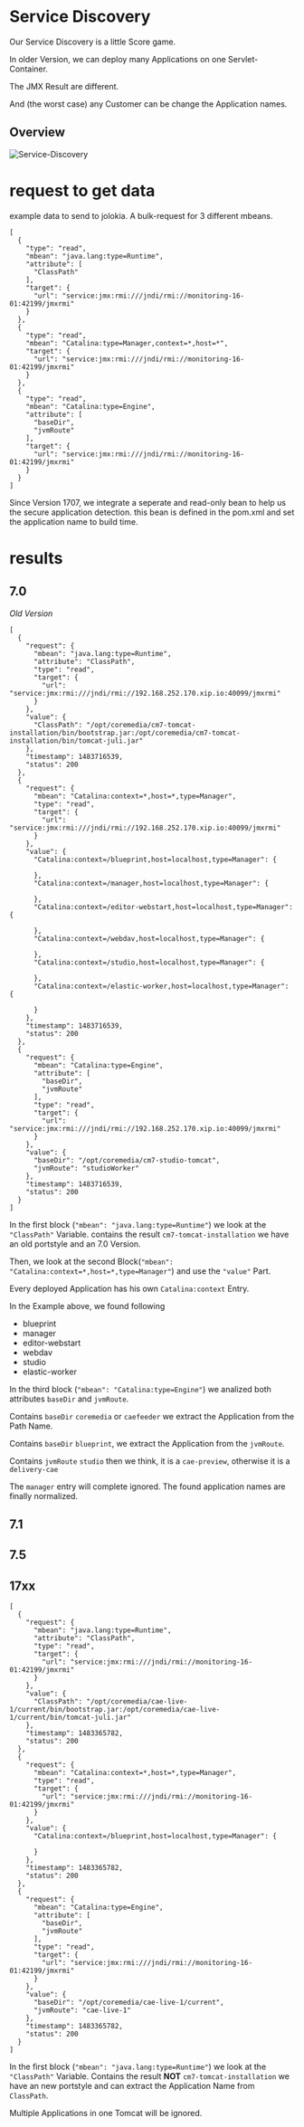 
# Service Discovery

Our Service Discovery is a little Score game.

In older Version, we can deploy many Applications on one Servlet-Container.

The JMX Result are different.

And (the worst case) any Customer can be change the Application names.

## Overview
![Service-Discovery](assets/service-discovery.png)


# request to get data

example data to send to jolokia. A bulk-request for 3 different mbeans.

```
[
  {
    "type": "read",
    "mbean": "java.lang:type=Runtime",
    "attribute": [
      "ClassPath"
    ],
    "target": {
      "url": "service:jmx:rmi:///jndi/rmi://monitoring-16-01:42199/jmxrmi"
    }
  },
  {
    "type": "read",
    "mbean": "Catalina:type=Manager,context=*,host=*",
    "target": {
      "url": "service:jmx:rmi:///jndi/rmi://monitoring-16-01:42199/jmxrmi"
    }
  },
  {
    "type": "read",
    "mbean": "Catalina:type=Engine",
    "attribute": [
      "baseDir",
      "jvmRoute"
    ],
    "target": {
      "url": "service:jmx:rmi:///jndi/rmi://monitoring-16-01:42199/jmxrmi"
    }
  }
]
```

Since Version 1707, we integrate a seperate and read-only bean to help us the secure application detection.
this bean is defined in the pom.xml and set the application name to build time.



# results

## 7.0

*Old Version*

```
[
  {
    "request": {
      "mbean": "java.lang:type=Runtime",
      "attribute": "ClassPath",
      "type": "read",
      "target": {
        "url": "service:jmx:rmi:///jndi/rmi://192.168.252.170.xip.io:40099/jmxrmi"
      }
    },
    "value": {
      "ClassPath": "/opt/coremedia/cm7-tomcat-installation/bin/bootstrap.jar:/opt/coremedia/cm7-tomcat-installation/bin/tomcat-juli.jar"
    },
    "timestamp": 1483716539,
    "status": 200
  },
  {
    "request": {
      "mbean": "Catalina:context=*,host=*,type=Manager",
      "type": "read",
      "target": {
        "url": "service:jmx:rmi:///jndi/rmi://192.168.252.170.xip.io:40099/jmxrmi"
      }
    },
    "value": {
      "Catalina:context=/blueprint,host=localhost,type=Manager": {

      },
      "Catalina:context=/manager,host=localhost,type=Manager": {

      },
      "Catalina:context=/editor-webstart,host=localhost,type=Manager": {

      },
      "Catalina:context=/webdav,host=localhost,type=Manager": {

      },
      "Catalina:context=/studio,host=localhost,type=Manager": {

      },
      "Catalina:context=/elastic-worker,host=localhost,type=Manager": {

      }
    },
    "timestamp": 1483716539,
    "status": 200
  },
  {
    "request": {
      "mbean": "Catalina:type=Engine",
      "attribute": [
        "baseDir",
        "jvmRoute"
      ],
      "type": "read",
      "target": {
        "url": "service:jmx:rmi:///jndi/rmi://192.168.252.170.xip.io:40099/jmxrmi"
      }
    },
    "value": {
      "baseDir": "/opt/coremedia/cm7-studio-tomcat",
      "jvmRoute": "studioWorker"
    },
    "timestamp": 1483716539,
    "status": 200
  }
]
```
In the first block (```"mbean": "java.lang:type=Runtime"```) we look at the ```"ClassPath"``` Variable.
contains the result ```cm7-tomcat-installation``` we have an old portstyle and an 7.0 Version.

Then, we look at the second Block(```"mbean": "Catalina:context=*,host=*,type=Manager"```) and use the ```"value"``` Part.

Every deployed Application has his own ```Catalina:context``` Entry.

In the Example above, we found following

- blueprint
- manager
- editor-webstart
- webdav
- studio
- elastic-worker

In the third block (```"mbean": "Catalina:type=Engine"```) we analized both attributes ```baseDir``` and ```jvmRoute```.

Contains ```baseDir``` ```coremedia``` or ```caefeeder``` we extract the Application from the Path Name.

Contains ```baseDir``` ```blueprint```, we extract the Application from the ```jvmRoute```.

Contains ```jvmRoute``` ```studio``` then we think, it is a ```cae-preview```, otherwise it is a ```delivery-cae```

The ```manager``` entry will complete ignored.
The found application names are finally normalized.




## 7.1

## 7.5

## 17xx

```
[
  {
    "request": {
      "mbean": "java.lang:type=Runtime",
      "attribute": "ClassPath",
      "type": "read",
      "target": {
        "url": "service:jmx:rmi:///jndi/rmi://monitoring-16-01:42199/jmxrmi"
      }
    },
    "value": {
      "ClassPath": "/opt/coremedia/cae-live-1/current/bin/bootstrap.jar:/opt/coremedia/cae-live-1/current/bin/tomcat-juli.jar"
    },
    "timestamp": 1483365782,
    "status": 200
  },
  {
    "request": {
      "mbean": "Catalina:context=*,host=*,type=Manager",
      "type": "read",
      "target": {
        "url": "service:jmx:rmi:///jndi/rmi://monitoring-16-01:42199/jmxrmi"
      }
    },
    "value": {
      "Catalina:context=/blueprint,host=localhost,type=Manager": {

      }
    },
    "timestamp": 1483365782,
    "status": 200
  },
  {
    "request": {
      "mbean": "Catalina:type=Engine",
      "attribute": [
        "baseDir",
        "jvmRoute"
      ],
      "type": "read",
      "target": {
        "url": "service:jmx:rmi:///jndi/rmi://monitoring-16-01:42199/jmxrmi"
      }
    },
    "value": {
      "baseDir": "/opt/coremedia/cae-live-1/current",
      "jvmRoute": "cae-live-1"
    },
    "timestamp": 1483365782,
    "status": 200
  }
]

```

In the first block (```"mbean": "java.lang:type=Runtime"```) we look at the ```"ClassPath"``` Variable.
Contains the result **NOT** ```cm7-tomcat-installation``` we have an new portstyle and can extract the Application Name from ```ClassPath```.

Multiple Applications in one Tomcat will be ignored.




